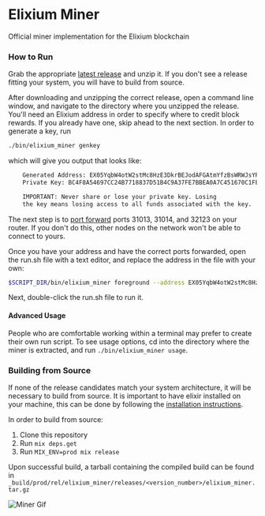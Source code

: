 # Elixium Miner
Official miner implementation for the Elixium blockchain

### How to Run

Grab the appropriate [latest release](https://github.com/ElixiumNetwork/elixium_miner/releases/latest)
and unzip it. If you don't see a release fitting your system, you will
have to build from source.

After downloading and unzipping the correct release, open a command line window,
and navigate to the directory where you unzipped the release. You'll need an
Elixium address in order to specify where to credit block rewards. If you already
have one, skip ahead to the next section. In order to generate a key, run

```bash
./bin/elixium_miner genkey
```

which will give you output that looks like:

```bash
    Generated Address: EX05YqbW4otW2stMc8HzE3DkrBEJodAFGAtmYfzBsWRWJsYRrrHCt
    Private Key: BC4F8A54697CC24B7718837D51B4C9A37FE7BBEA0A7C451670C1FBDFA4C6B236

    IMPORTANT: Never share or lose your private key. Losing
    the key means losing access to all funds associated with the key.
```

The next step is to [port forward](https://www.pcworld.com/article/244314/how_to_forward_ports_on_your_router.html)
ports 31013, 31014, and 32123 on your router. If you don't do this, other
nodes on the network won't be able to connect to yours.

Once you have your address and have the correct ports forwarded, open the run.sh file
with a text editor, and replace the address in the file with your own:

```bash
$SCRIPT_DIR/bin/elixium_miner foreground --address EX05YqbW4otW2stMc8HzE3DkrBEJodAFGAtmYfzBsWRWJsYRrrHCt
```

Next, double-click the run.sh file to run it.

#### Advanced Usage

People who are comfortable working within a terminal may prefer to create their own
run script. To see usage options, cd into the directory where the miner is extracted,
and run `./bin/elixium_miner usage`.

### Building from Source

If none of the release candidates match your system architecture, it will be
necessary to build from source. It is important to have elixir installed on your
machine, this can be done by following the [installation instructions](https://elixir-lang.org/install.html).

In order to build from source:

1. Clone this repository
2. Run `mix deps.get`
3. Run `MIX_ENV=prod mix release`

Upon successful build, a tarball containing the compiled build can be found
in `_build/prod/rel/elixium_miner/releases/<version_number>/elixium_miner.tar.gz`

![Miner Gif](https://s3-us-west-2.amazonaws.com/elixium-assets/Untitled+(1).gif)
